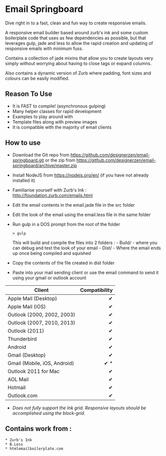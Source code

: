 Email Springboard
=================

Dive right in to a fast, clean and fun way to create responsive emails.

A responsive email builder based around zurb's ink and some custom boilerplate code
that uses as few dependencies as possible, but that leverages gulp, jade and less
to allow the rapid creation and updating of responsive emails with minimum fuss.

Contains a collection of jade mixins that allow you to create layouts very simply
without worrying about having to close tags or expand columns.

Also contains a dynamic version of Zurb where padding, font sizes and colours can be easily modified.



Reason To Use
-------------

* It is FAST to compile! (asynchronous gulping)
* Many helper classes for rapid development
* Examples to play around with
* Template files along with preview images
* It is compatible with the majority of email clients



How to use
-------------
* Download the Git repo from https://github.com/designerzen/email-springboard.git or the zip from https://github.com/designerzen/email-springboard/archive/master.zip

* Install NodeJS from https://nodejs.org/en/ (if you have not already installed it)

* Familiarise yourself with Zurb's Ink : http://foundation.zurb.com/emails.html

* Edit the email contents in the email.jade file in the src folder

* Edit the look of the email using the email.less file in the same folder

* Run gulp in a DOS prompt from the root of the folder
	```
	> gulp
	```
	
	This will build and compile the files into 2 folders :
		- Build/ - where you can debug and test the look of your email
		- Dist/ - Where the email ends up once being compiled and squished

* Copy the contents of the file created in dist folder
* Paste into your mail sending client or use the email command to send it using your gmail or outlook account


|	Client							| Compatibility |
|-----------------------------------|--------------:|
|	Apple Mail (Desktop)			|	✔	|
|	Apple Mail (iOS)				|	✔	|
|	Outlook (2000, 2002, 2003)		|	✔	|
|	Outlook (2007, 2010, 2013)		|	✔	|
|	Outlook (2011)					|	✔	|
|	Thunderbird						|	✔	|
|	Android							|	✔	|
|	Gmail (Desktop)					|	✔	|
|	Gmail (Mobile, iOS, Android) 	|	✔ *	|
|	Outlook 2011 for Mac 			|	✔	|
|	AOL Mail 						|	✔	|
|	Hotmail 						|	✔	|
|	Outlook.com 					|	✔	|

* _Does not fully support the Ink grid. Responsive layouts should be accomplished using the block-grid._

Contains work from :
---------------
	* Zurb's Ink
	* B.Less
	* htmlemailboilerplate.com
